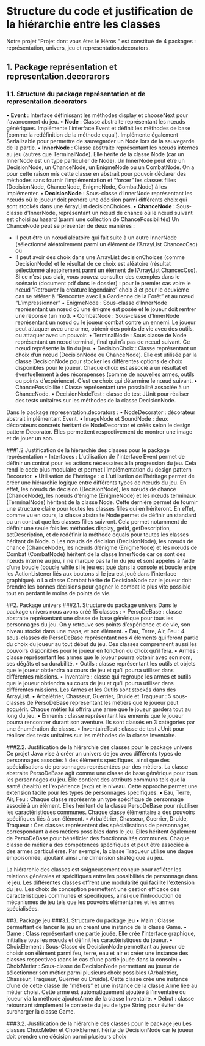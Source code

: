 # Structure du code et justification de la hiérarchie entre les classes
Notre projet “Projet dont vous êtes le Héros “ est constitué de 4 packages : représentation, univers, jeu et representation.decorators.
## 1. Package représentation et representation.decorarors
### 1.1. Structure du package représentation et de representation.decorators
•	**Event** : Interface définissant les méthodes display et chooseNext pour l'avancement du jeu.
•	**Node** : Classe abstraite représentant les nœuds génériques. Implémente l'interface Event et définit les méthodes de base (comme la redéfinition de la méthode equal). Implémente également Serializable pour permettre de sauvegarder un Node lors de la sauvegarde de la partie.
•	**InnerNode** : Classe abstraite représentant les nœuds internes au jeu (autres que TerminalNode). Elle hérite de la classe Node (car un InnerNode est un type particulier de Node). Un InnerNode peut être un DecisionNode, un ChanceNode, un EnigmeNode ou un CombatNode. On a pour cette raison mis cette classe en abstrait pour pouvoir déclarer des méthodes sans fournir l’implémentation et “forcer” les classes filles (DecisionNode, ChanceNode, EnigmeNode, CombatNode) à les implémenter.
•	**DecisionNode** : Sous-classe d’InnerNode représentant les nœuds où le joueur doit prendre une décision parmi différents choix qui sont stockés dans une ArrayList decisionChoices.
•	**ChanceNode** : Sous-classe d'InnerNode, représentant un nœud de chance où le nœud suivant est choisi au hasard (parmi une collection de ChancePossibilités) Un ChanceNode peut se présenter de deux manières :
-	Il peut être un nœud aléatoire qui fait suite à un autre InnerNode (sélectionné aléatoirement parmi un élément de l’ArrayList ChancecCsq) où
-	Il peut avoir des choix dans une ArrayList decisionChoices (comme DecisionNode) et le résultat de ce choix est aléatoire (résultat sélectionné aléatoirement parmi un élément de l’ArrayList ChancecCsq).
Si ce n’est pas clair, vous pouvez consulter des exemples dans le scénario (document pdf dans le dossier) : pour le premier cas voire le nœud “Retrouver la créature légendaire” choix 3 et pour le deuxième cas se référer à “Rencontre avec La Gardienne de la Forêt” et au nœud “L’impressionner”
•	EnigmeNode : Sous-classe d’InnerNode représentant un nœud où une énigme est posée et le joueur doit rentrer une réponse (un mot).
•	CombatNode : Sous-classe d’InnerNode représentant un nœud ou le joueur combat contre un ennemi. Le joueur peut attaquer avec une arme, obtenir des points de vie avec des outils, ou attaquer avec un pouvoir.
•	TerminalNode : Sous classe de Node représentant un nœud terminal, final qui n’a pas de nœud suivant. Ce nœud représente la fin du jeu.
•	DecisionChoix : Classe représentant un choix d’un nœud (DecisionNode ou ChanceNode). Elle est utilisée par la classe DecisionNode pour stocker les différentes options de choix disponibles pour le joueur. Chaque choix est associé à un résultat et éventuellement à des récompenses (comme de nouvelles armes, outils ou points d’expérience). C’est ce choix qui détermine le nœud suivant.
•	ChancePossibilite : Classe représentant une possibilité associée à un ChanceNode.
•	DecisionNodeTest : classe de test JUnit pour réaliser des tests unitaires sur les méthodes de la classe DecisionNode.

Dans le package representation.decorators :
•	NodeDecorator : décorateur abstrait implémentant Event.
•	ImageNode et SoundNode : deux décorateurs concrets héritant de NodeDecorator et créés selon le design pattern Decorator. Elles permettent respectivement de montrer une image et de jouer un son.

###1.2 Justification de la hiérarchie des classes pour le package représentation
•	Interfaces : L'utilisation de l'interface Event permet de définir un contrat pour les actions nécessaires à la progression du jeu. Cela rend le code plus modulaire et permet l'implémentation du design pattern Decorator.
•	Utilisation de l'héritage :
o	L'utilisation de l'héritage permet de créer une hiérarchie logique entre différents types de nœuds du jeu. En effet, les nœuds de décision (DecisionNode), les nœuds de chance (ChanceNode), les nœuds d’énigme (EnigmeNode) et les nœuds terminaux (TerminalNode) héritent de la classe Node. Cette dernière permet de fournir une structure claire pour toutes les classes filles qui en hériteront. En effet, comme vu en cours, la classe abstraite Node permet de définir un standard ou un contrat que les classes filles suivront. Cela permet notamment de définir une seule fois les méthodes display, getid, getDescription, setDescription, et de redéfinir la méthode equals pour toutes les classes héritant de Node.
o	 Les nœuds de décision (DecisionNode), les nœuds de chance (ChanceNode), les nœuds d’énigme (EnigmeNode) et les nœuds de Combat (CombatNode) héritent de la classe InnerNode car ce sont des nœuds interne au jeu, il ne marque pas la fin du jeu et sont appelés à l’aide d’une boucle (boucle while si le jeu est joué dans la console et boucle entre les ActionListener liés aux boutons si le jeu est joué dans l’interface graphique).
o	La classe Combat hérite de DecisionNode car le joueur doit prendre les bonnes décisions pour gagner le combat le plus vite possible tout en perdant le moins de points de vie.

##2. Package univers
###2.1. Structure du package univers
Dans le package univers nous avons créé 15 classes :
•	PersoDeBase : classe abstraite représentant une classe de base générique pour tous les personnages du jeu. On y retrouve ses points d’expérience et de vie, son niveau stocké dans une maps, et son élément.
•	Eau, Terre, Air, Feu : 4 sous-classes de PersoDeBase représentant nos 4 éléments qui feront partie du choix du joueur au tout début du jeu. Ces classes comprennent aussi les pouvoirs disponibles pour le joueur en fonction du choix qu’il fera.
•	Armes : classe représentant les armes que le joueur pourra obtenir avec son nom, ses dégâts et sa durabilité.
•	Outils : classe représentant les outils et objets que le joueur obtiendra au cours de jeu et qu’il pourra utiliser dans différentes missions.
•	Inventaire : classe qui regroupe les armes et outils que le joueur obtiendra au cours de jeu et qu’il pourra utiliser dans différentes missions. Les Armes et les Outils sont stockés dans des ArrayList.
•	Arbalétrier, Chasseur, Guerrier, Druide et Traqueur : 5 sous-classes de PersoDeBase représentant les métiers que le joueur peut acquérir. Chaque métier lui offrira une arme que le joueur gardera tout au long du jeu.
•	Ennemis : classe représentant les ennemis que le joueur pourra rencontrer durant son aventure. Ils sont classés en 3 catégories par une énumération de classe.
•	InventaireTest : classe de test JUnit pour réaliser des tests unitaires sur les méthodes de la classe Inventaire.

###2.2. Justification de la hiérarchie des classes pour le package univers
Ce projet Java vise à créer un univers de jeu avec différents types de personnages associés à des éléments spécifiques, ainsi que des spécialisations de personnages représentées par des métiers.
La classe abstraite PersoDeBase agit comme une classe de base générique pour tous les 
personnages du jeu. Elle contient des attributs communs tels que la santé (health) et l'expérience (exp) et le niveau. Cette approche permet une extension facile pour les types de personnages spécifiques.
•	Eau, Terre, Air, Feu : Chaque classe représente un type spécifique de personnage associé à un élément. Elles héritent de la classe PersoDeBase pour réutiliser les caractéristiques communes. Chaque classe élémentaire a des pouvoirs spécifiques liés à son élément.
•	Arbalétrier, Chasseur, Guerrier, Druide, Traqueur : Ces classes représentent des spécialisations de personnages, correspondant à des métiers possibles dans le jeu. Elles héritent également de PersoDeBase pour bénéficier des fonctionnalités communes. Chaque classe de métier a des compétences spécifiques et peut être associée à des armes particulières. Par exemple, la classe Traqueur utilise une dague empoisonnée, ajoutant ainsi une dimension stratégique au jeu.

La hiérarchie des classes est soigneusement conçue pour refléter les relations générales 
et spécifiques entre les possibilités de personnage dans le jeu. Les différentes classes offrent une modularité qui facilite l'extension du jeu. Les choix de conception permettent une gestion efficace des caractéristiques communes et spécifiques, ainsi que l'introduction de mécanismes de jeu tels que les pouvoirs élémentaires et les armes spécialisées.

##3. Package jeu
###3.1. Structure du package jeu
•	Main : Classe permettant de lancer le jeu en créant une instance de la classe Game.
•	Game : Class représentant une partie jouée. Elle crée l’interface graphique, initialise tous les nœuds et définit les caractéristiques du joueur.
•	ChoixElement : Sous-Classe de DecisionNode permettant au joueur de choisir son élément parmi feu, terre, eau et air et créer une instance des classes respectives (dans le cas d’une partie jouée dans la console)
•	ChoixMetier : Sous-classe de DecisionNode permettant au joueur de sélectionner son métier parmi plusieurs choix possibles (Arbalétrier, Chasseur, Traqueur, Guerrier ou Druide). Cette classe crée une instance d’une de cette classe de “métiers” et une instance de la classe Arme liée au métier choisi. Cette arme est automatiquement ajoutée à l'inventaire du joueur via la méthode ajouterArme de la classe Inventaire.
•	Début : classe retournant simplement le contexte du jeu de type String pour éviter de surcharger la classe Game.

###3.2. Justification de la hiérarchie des classes pour le package jeu
Les classes ChoixMétier et ChoixElement hérite de DecisionNode car le joueur doit prendre une décision parmi plusieurs choix
